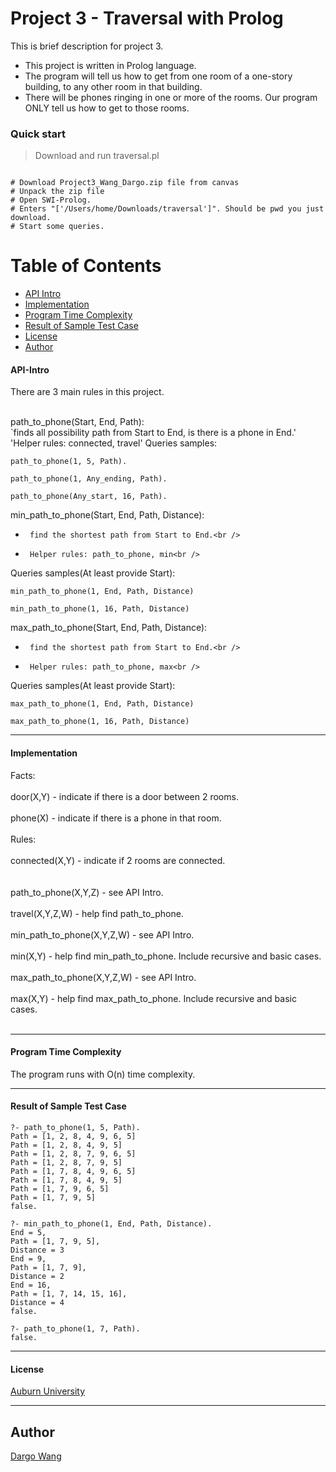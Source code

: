 # Project 3 - Traversal with Prolog

This is brief description for project 3. 

* This project is written in Prolog language.
* The program will tell us how to get from one room of a one-story building, to any other room in that building.
* There will be phones ringing in one or more of the rooms. Our program ONLY tell us how to get to those rooms.



### Quick start

> Download and run traversal.pl

```

# Download Project3_Wang_Dargo.zip file from canvas
# Unpack the zip file
# Open SWI-Prolog.
# Enters "['/Users/home/Downloads/traversal']". Should be pwd you just download.
# Start some queries.

```

# Table of Contents
* [API Intro](#api-intro)
* [Implementation](#implementation)
* [Program Time Complexity](#program-time-complexity)
* [Result of Sample Test Case](#result-of-sample-test-case)
* [License](#license)
* [Author](#author)




#### API-Intro

There are 3 main rules in this project. <br /><br />

path_to_phone(Start, End, Path):<br />
`finds all possibility path from Start to End, is there is a phone in End.'
'Helper rules: connected, travel'
Queries samples:
```
path_to_phone(1, 5, Path).
```
```
path_to_phone(1, Any_ending, Path).
```
```
path_to_phone(Any_start, 16, Path).
```

min_path_to_phone(Start, End, Path, Distance):<br />
-      find the shortest path from Start to End.<br />
-      Helper rules: path_to_phone, min<br />
Queries samples(At least provide Start):

```
min_path_to_phone(1, End, Path, Distance)
```
```
min_path_to_phone(1, 16, Path, Distance)
```

max_path_to_phone(Start, End, Path, Distance):<br />
-      find the shortest path from Start to End.<br />
-      Helper rules: path_to_phone, max<br />
Queries samples(At least provide Start):

```
max_path_to_phone(1, End, Path, Distance)
```
```
max_path_to_phone(1, 16, Path, Distance)
```


___

#### Implementation 

Facts: <br /><br />door(X,Y) - indicate if there is a door between 2 rooms.<br /><br />
       phone(X)  - indicate if there is a phone in that room.<br /><br />
Rules: <br /><br />connected(X,Y) - indicate if 2 rooms are connected.<br /><br /><br />
       path_to_phone(X,Y,Z) - see API Intro.<br /><br />
       travel(X,Y,Z,W) - help find path_to_phone.<br /><br />
       min_path_to_phone(X,Y,Z,W) - see API Intro.<br /><br />
       min(X,Y) - help find min_path_to_phone. Include recursive and basic cases.<br /><br />
       max_path_to_phone(X,Y,Z,W) - see API Intro.<br /><br />
       max(X,Y) - help find max_path_to_phone. Include recursive and basic cases.<br /><br />
  
  
___

#### Program Time Complexity

The program runs with O(n) time complexity.


___

#### Result of Sample Test Case
```
?- path_to_phone(1, 5, Path).
Path = [1, 2, 8, 4, 9, 6, 5] 
Path = [1, 2, 8, 4, 9, 5] 
Path = [1, 2, 8, 7, 9, 6, 5] 
Path = [1, 2, 8, 7, 9, 5] 
Path = [1, 7, 8, 4, 9, 6, 5] 
Path = [1, 7, 8, 4, 9, 5] 
Path = [1, 7, 9, 6, 5] 
Path = [1, 7, 9, 5] 
false.
```
```
?- min_path_to_phone(1, End, Path, Distance).
End = 5,
Path = [1, 7, 9, 5],
Distance = 3 
End = 9,
Path = [1, 7, 9],
Distance = 2 
End = 16,
Path = [1, 7, 14, 15, 16],
Distance = 4 
false.
```
```
?- path_to_phone(1, 7, Path).
false.
```

___

#### License
 [Auburn University](/LICENSE)

___

## Author
 [Dargo Wang](/LICENSE)
